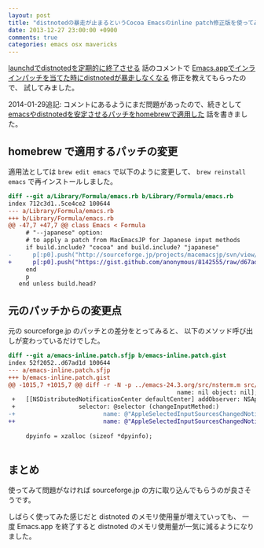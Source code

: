 ```yaml
---
layout: post
title: "distnotedの暴走が止まるというCocoa Emacsのinline patch修正版を使ってみた"
date: 2013-12-27 23:00:00 +0900
comments: true
categories: emacs osx mavericks
---
```

[launchdでdistnotedを定期的に終了させる](/blog/2013-11-13-killall-distnoted-periodically.html)
話のコメントで
[Emacs.appでインラインパッチを当てた時にdistnotedが暴走しなくなる](https://gist.github.com/anonymous/8142555)
修正を教えてもらったので、
試してみました。

2014-01-29追記:
コメントにあるようにまだ問題があったので、続きとして
[emacsやdistnotedを安定させるパッチをhomebrewで適用した](/blog/2014-01-29-emacs-distnoted-patch.html)
話を書きました。

<!--more-->

## homebrew で適用するパッチの変更

適用法としては
`brew edit emacs`
で以下のように変更して、
`brew reinstall emacs`
で再インストールしました。

```diff
diff --git a/Library/Formula/emacs.rb b/Library/Formula/emacs.rb
index 712c3d1..5ce4ce2 100644
--- a/Library/Formula/emacs.rb
+++ b/Library/Formula/emacs.rb
@@ -47,7 +47,7 @@ class Emacs < Formula
     # "--japanese" option:
     # to apply a patch from MacEmacsJP for Japanese input methods
     if build.include? "cocoa" and build.include? "japanese"
-      p[:p0].push("http://sourceforge.jp/projects/macemacsjp/svn/view/inline_patch/trunk/emacs-inline.patch?view=co&revision=583&root=macemacsjp&pathrev=583")
+      p[:p0].push("https://gist.github.com/anonymous/8142555/raw/d67ad1dc814579d125afbd18de3a62ba69895601/emacs-inline.patch")
     end
     p
   end unless build.head?
```

## 元のパッチからの変更点

元の sourceforge.jp のパッチとの差分をとってみると、
以下のメソッド呼び出しが変わっているだけでした。

```diff
diff --git a/emacs-inline.patch.sfjp b/emacs-inline.patch.gist
index 52f2052..d67ad1d 100644
--- a/emacs-inline.patch.sfjp
+++ b/emacs-inline.patch.gist
@@ -1015,7 +1015,7 @@ diff -r -N -p ../emacs-24.3.org/src/nsterm.m src/nsterm.m
                                                name: nil object: nil]; */
 +   [[NSDistributedNotificationCenter defaultCenter] addObserver: NSApp
 + 					selector: @selector (changeInputMethod:)
-+ 						   name: @"AppleSelectedInputSourcesChangedNotification" object: nil];
++ 						   name: @"AppleSelectedInputSourcesChangedNotification" object: nil suspensionBehavior:NSNotificationSuspensionBehaviorDeliverImmediately];
   
     dpyinfo = xzalloc (sizeof *dpyinfo);
   
```

## まとめ

使ってみて問題がなければ sourceforge.jp の方に取り込んでもらうのが良さそうです。

しばらく使ってみた感じだと distnoted のメモリ使用量が増えていっても、
一度 Emacs.app を終了すると distnoted のメモリ使用量が一気に減るようになりました。

